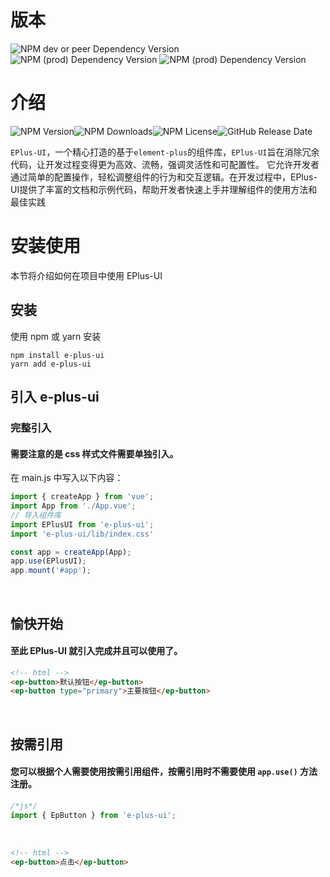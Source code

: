 # 版本
![NPM dev or peer Dependency Version](https://img.shields.io/npm/dependency-version/e-plus-ui/peer/vue)
![NPM (prod) Dependency Version](https://img.shields.io/npm/dependency-version/e-plus-ui/%40eqian%2Futils-vue)
![NPM (prod) Dependency Version](https://img.shields.io/npm/dependency-version/e-plus-ui/element-plus)


# 介绍
![NPM Version](https://img.shields.io/npm/v/e-plus-ui)![NPM Downloads](https://img.shields.io/npm/dm/e-plus-ui)![NPM License](https://img.shields.io/npm/l/e-plus-ui)![GitHub Release Date](https://img.shields.io/github/release-date/c-eqian/e-plus-ui)




`EPlus-UI`，一个精心打造的基于`element-plus`的组件库，`EPlus-UI`旨在消除冗余代码，让开发过程变得更为高效、流畅，强调灵活性和可配置性。
它允许开发者通过简单的配置操作，轻松调整组件的行为和交互逻辑。在开发过程中，EPlus-UI提供了丰富的文档和示例代码，帮助开发者快速上手并理解组件的使用方法和最佳实践

# 安装使用
本节将介绍如何在项目中使用 EPlus-UI

## 安装

使用 npm 或 yarn 安装

```
npm install e-plus-ui
yarn add e-plus-ui
```

## 引入 e-plus-ui

### 完整引入

#### 需要注意的是 css 样式文件需要单独引入。

在 main.js 中写入以下内容：

```js
import { createApp } from 'vue';
import App from './App.vue';
// 导入组件库
import EPlusUI from 'e-plus-ui';
import 'e-plus-ui/lib/index.css'

const app = createApp(App);
app.use(EPlusUI);
app.mount('#app');
```

<br/>

## 愉快开始

#### 至此 EPlus-UI 就引入完成并且可以使用了。

```html
<!-- html -->
<ep-button>默认按钮</ep-button>
<ep-button type="primary">主要按钮</ep-button>
```

<br/>

## 按需引用

#### 您可以根据个人需要使用按需引用组件，按需引用时不需要使用 `app.use()` 方法注册。

```js
/*js*/
import { EpButton } from 'e-plus-ui';
```

<br/>

```html
<!-- html -->
<ep-button>点击</ep-button>
```

<br/>
